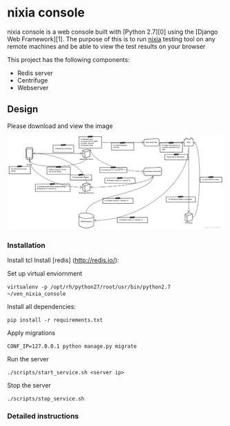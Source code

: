 

# nixia console

nixia console is a web console built with [Python 2.7][0] using the [Django Web Framework][1]. The purpose of this is to run [nixia](https://github.com/niks3089/nixia/) testing tool on any remote machines and be able to view the test results on your browser

This project has the following components:

* Redis server
* Centrifuge
* Webserver

## Design
Please download and view the image

![My Diagram Image](nixia-console-design.png)

### Installation

Install tcl
Install [redis] (http://redis.io/):

Set up virtual enviornment

    virtualenv -p /opt/rh/python27/root/usr/bin/python2.7 ~/ven_nixia_console


Install all dependencies:

    pip install -r requirements.txt

Apply migrations

    CONF_IP=127.0.0.1 python manage.py migrate

Run the server

    ./scripts/start_service.sh <server ip>
    
Stop the server

    ./scripts/stop_service.sh


### Detailed instructions

